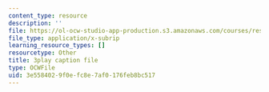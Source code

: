 ```yaml
---
content_type: resource
description: ''
file: https://ol-ocw-studio-app-production.s3.amazonaws.com/courses/res-18-008-calculus-revisited-complex-variables-differential-equations-and-linear-algebra-fall-2011/3e5584029f0efc8e7af0176feb8bc517_DJO6ilwbWiI.srt
file_type: application/x-subrip
learning_resource_types: []
resourcetype: Other
title: 3play caption file
type: OCWFile
uid: 3e558402-9f0e-fc8e-7af0-176feb8bc517
---
```

